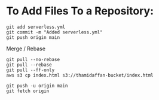# To Add Files To a Repository:
```
git add serverless.yml
git commit -m "Added serverless.yml"
git push origin main
```
Merge / Rebase
```
git pull --no-rebase
git pull --rebase
git pull --ff-only
aws s3 cp index.html s3://thamidaffan-bucket/index.html

git push -u origin main
git fetch origin

```
